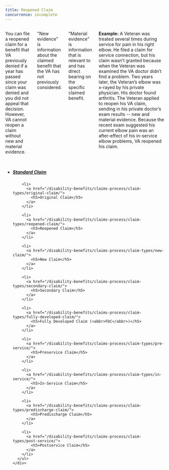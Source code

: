 ```yaml
---
title: Reopened Claim
concurrence: incomplete
---
```


<div class="section one" markdown="0">
<div class="primary" markdown="0">
<div class="row" markdown="0">
<div class="small-12 columns" markdown="1">

You can file a reopened claim for a benefit that VA previously denied if a year has passed since your claim was denied and you did not appeal that decision. However, VA cannot reopen a claim without new and material evidence.

"New evidence" is information about the claimed benefit that the VA has not previously considered.

"Material evidence" is information that is relevant to and has direct bearing on the specific claimed benefit.

**Example:**
A Veteran was treated several times during service for pain in his right elbow. He filed a claim for service connection, but his claim wasn’t granted because when the Veteran was examined the VA doctor didn’t find a problem. Two years later, the Veteran’s elbow was x-rayed by his private physician. His doctor found arthritis. The Veteran applied to reopen his VA claim, sending in his private doctor’s exam results -- new and material evidence. Because the recent exam suggested his current elbow pain was an after-effect of his in-service elbow problems, VA reopened his claim.

</div>
</div>
</div>

<div class="navigation">
  <div class="row">
    <div class="small-12 columns">
      <ul class="va-nav-category">
      <li>
        <a href="/disability-benefits/claims-process/claim-types/standard-claim/">
          <h5>Standard Claim</h5>
        </a>
      </li>

        <li>
          <a href="/disability-benefits/claims-process/claim-types/original-claim/">
            <h5>Original Claim</h5>
          </a>
        </li>

        <li>
          <a href="/disability-benefits/claims-process/claim-types/reopened-claim/">
            <h5>Reopened Claim</h5>
          </a>
        </li>

        <li>
          <a href="/disability-benefits/claims-process/claim-types/new-claim/">
            <h5>New Claim</h5>
          </a>
        </li>

        <li>
          <a href="/disability-benefits/claims-process/claim-types/secondary-claim/">
            <h5>Secondary Claim</h5>
          </a>
        </li>

        <li>
          <a href="/disability-benefits/claims-process/claim-types/fully-developed-claim/">
            <h5>Fully Developed Claim (<abbr>FDC</abbr>)</h5>
          </a>
        </li>

        <li>
          <a href="/disability-benefits/claims-process/claim-types/pre-service/">
            <h5>Preservice Claim</h5>
          </a>
        </li>

        <li>
          <a href="/disability-benefits/claims-process/claim-types/in-service/">
            <h5>In-Service Claim</h5>
          </a>
        </li>

        <li>
          <a href="/disability-benefits/claims-process/claim-types/predischarge-claim/">
            <h5>Predischarge Claim</h5>
          </a>
        </li>

        <li>
          <a href="/disability-benefits/claims-process/claim-types/post-service/">
            <h5>Postservice Claim</h5>
          </a>
        </li>
      </ul>
    </div>
  </div>
</div>

</div>
